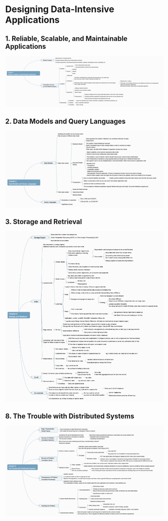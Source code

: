 # Designing Data-Intensive Applications

## 1. Reliable, Scalable, and Maintainable Applications
![1. Reliable, Scalable, and Maintainable Applications](./assets/Chapter+1.+_Reliable,+Scalable,+and+Maintainable+Applications.png)

## 2. Data Models and Query Languages
![2. Data Models and Query Languages](./assets/Chapter+2.+_Data+Models+and+Query+Languages.png)

## 3. Storage and Retrieval
![](./assets/Chapter+3.+Storage+and+Retrieval.png)

## 8. The Trouble with Distributed Systems

![8. The Trouble with Distributed Systems](./assets/Chapter+8.+_The+Trouble+with+Distributed+Systems.png)